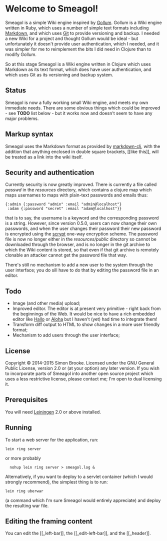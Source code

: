 # Welcome to Smeagol!

Smeagol is a simple Wiki engine inspired by [Gollum](https://github.com/gollum/gollum/wiki). Gollum is a Wiki engine written in Ruby, which uses a number of simple text formats including [Markdown](http://daringfireball.net/projects/markdown/), and which uses [Git](http://git-scm.com/) to provide versioning and backup. I needed a new Wiki for a project and thought Gollum would be ideal - but unfortunately it doesn't provide user authentication, which I needed, and it was simpler for me to reimplement the bits I did need in Clojure than to modify Gollum.

So at this stage Smeagol is a Wiki engine written in Clojure which uses Markdown as its text format, which does have user authentication, and which uses Git as its versioning and backup system.

## Status

Smeagol is now a fully working small Wiki engine, and meets my own immediate needs. There are some obvious
things which could be improved - see **TODO** list below - but it works now and doesn't seem to have any major problems.

## Markup syntax

Smeagol uses the Markdown format as provided by [markdown-clj](https://github.com/yogthos/markdown-clj), with the addition that anything enclosed in double square brackets, \[\[like this\]\], will be treated as a link into the wiki itself.

## Security and authentication

Currently security is now greatly improved. There is currently a file called *passwd* in the *resources* directory, which contains a clojure map which maps usernames to maps with plain-text passwords and emails thus:

    {:admin {:password "admin" :email "admin@localhost"}
     :adam {:password "secret" :email "adam@localhost"}}

that is to say, the username is a keyword and the corresponding password is a string. However, since version 0.5.0, users can now change their own passwords, and when the user changes their password their new password is encrypted using the [scrypt](http://www.tarsnap.com/scrypt.html) one-way encryption scheme. The password file is now no longer either in the *resources/public* directory so cannot be downloaded through the browser, and is no longer in the git archive to which the Wiki content is stored, so that even if that git archive is remotely clonable an attacker cannot get the password file that way.

There's still no mechanism to add a new user to the system through the user interface; you do sill have to do that by editing the password file in an editor.

## Todo

* Image (and other media) upload;
* Improved editor. The editor is at present very primitive - right back from the beginnings of the Web. It would be nice to have a rich embedded editor like [Hallo](https://github.com/bergie/hallo) or [Aloha](http://aloha-editor.org/Content.Node/index.html) but I haven't (yet) had time to integrate them!
* Transform diff output to HTML to show changes in a more user friendly format;
* Mechanism to add users through the user interface;

## License

Copyright © 2014-2015 Simon Brooke. Licensed under the GNU General Public License,
version 2.0 or (at your option) any later version. If you wish to incorporate
parts of Smeagol into another open source project which uses a less restrictive
license, please contact me; I'm open to dual licensing it.

## Prerequisites

You will need [Leiningen][1] 2.0 or above installed.

[1]: https://github.com/technomancy/leiningen

## Running

To start a web server for the application, run:

    lein ring server

or more probably

	  nohup lein ring server > smeagol.log &

Alternatively, if you want to deploy to a servlet container (which I would strongly recommend), the simplest thing is to run:

    lein ring uberwar

(a command which I'm sure Smeagol would entirely appreciate) and deploy the resulting war file.


## Editing the framing content

You can edit the [[\_left-bar]], the [[\_edit-left-bar]], and the [[\_header]].
